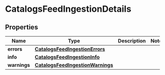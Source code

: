 
# CatalogsFeedIngestionDetails

## Properties
| Name | Type | Description | Notes |
| ------------ | ------------- | ------------- | ------------- |
| **errors** | [**CatalogsFeedIngestionErrors**](CatalogsFeedIngestionErrors.md) |  |  |
| **info** | [**CatalogsFeedIngestionInfo**](CatalogsFeedIngestionInfo.md) |  |  |
| **warnings** | [**CatalogsFeedIngestionWarnings**](CatalogsFeedIngestionWarnings.md) |  |  |



